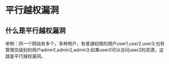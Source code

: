 # 平行越权漏洞

## 什么是平行越权漏洞
举例：同一个网站有多个，多种用户，有普通权限的用户user1,user2,user3;也有管理员级别的用户admin1,admin2,admin3;如果user0可以访问user2的资源，这就是平行越权漏洞。

<DocsAD/>